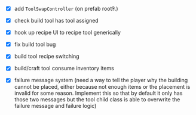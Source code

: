 - [x] add `ToolSwapController` (on prefab root~~?~~.)
- [x] check build tool has tool assigned
- [x] hook up recipe UI to recipe tool generically

- [x] fix build tool bug
- [x] build tool recipe switching
- [x] build/craft tool consume inventory items
- [x] failure message system (need a way to tell the player why the building cannot be placed, either because not enough items or the placement is invalid for some reason. Implement this so that by default it only has those two messages but the tool child class is able to overwrite the failure message and failure logic)